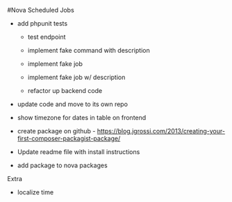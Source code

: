 #Nova Scheduled Jobs


- add phpunit tests

    - test endpoint

    - implement fake command with description
    - implement fake job
    - implement fake job w/ description
    - refactor up backend code



- update code and move to its own repo
- show timezone for dates in table on frontend
- create package on github - https://blog.jgrossi.com/2013/creating-your-first-composer-packagist-package/
- Update readme file with install instructions
- add package to nova packages

Extra
- localize time